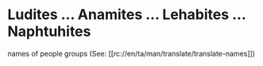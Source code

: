 # Ludites ... Anamites ... Lehabites ... Naphtuhites

names of people groups (See: [[rc://en/ta/man/translate/translate-names]])

